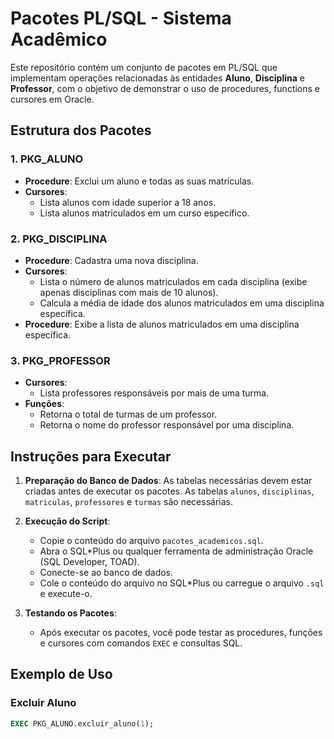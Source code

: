 # Pacotes PL/SQL - Sistema Acadêmico

Este repositório contém um conjunto de pacotes em PL/SQL que implementam operações relacionadas às entidades **Aluno**, **Disciplina** e **Professor**, com o objetivo de demonstrar o uso de procedures, functions e cursores em Oracle.

## Estrutura dos Pacotes

### 1. **PKG_ALUNO**
- **Procedure**: Exclui um aluno e todas as suas matrículas.
- **Cursores**:
  - Lista alunos com idade superior a 18 anos.
  - Lista alunos matriculados em um curso específico.

### 2. **PKG_DISCIPLINA**
- **Procedure**: Cadastra uma nova disciplina.
- **Cursores**:
  - Lista o número de alunos matriculados em cada disciplina (exibe apenas disciplinas com mais de 10 alunos).
  - Calcula a média de idade dos alunos matriculados em uma disciplina específica.
- **Procedure**: Exibe a lista de alunos matriculados em uma disciplina específica.

### 3. **PKG_PROFESSOR**
- **Cursores**:
  - Lista professores responsáveis por mais de uma turma.
- **Funções**:
  - Retorna o total de turmas de um professor.
  - Retorna o nome do professor responsável por uma disciplina.

## Instruções para Executar

1. **Preparação do Banco de Dados**: As tabelas necessárias devem estar criadas antes de executar os pacotes. As tabelas `alunos`, `disciplinas`, `matriculas`, `professores` e `turmas` são necessárias.

2. **Execução do Script**: 
   - Copie o conteúdo do arquivo `pacotes_academicos.sql`.
   - Abra o SQL*Plus ou qualquer ferramenta de administração Oracle (SQL Developer, TOAD).
   - Conecte-se ao banco de dados.
   - Cole o conteúdo do arquivo no SQL*Plus ou carregue o arquivo `.sql` e execute-o.
   
3. **Testando os Pacotes**:
   - Após executar os pacotes, você pode testar as procedures, funções e cursores com comandos `EXEC` e consultas SQL.

## Exemplo de Uso

### Excluir Aluno
```sql
EXEC PKG_ALUNO.excluir_aluno(1);
